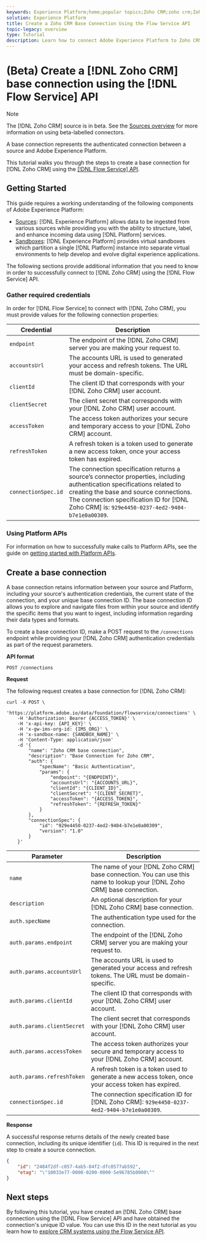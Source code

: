 ```yaml
---
keywords: Experience Platform;home;popular topics;Zoho CRM;zoho crm;Zoho;zoho
solution: Experience Platform
title: Create a Zoho CRM Base Connection Using the Flow Service API
topic-legacy: overview
type: Tutorial
description: Learn how to connect Adobe Experience Platform to Zoho CRM using the Flow Service API.
---
```

# (Beta) Create a [!DNL Zoho CRM] base connection using the [!DNL Flow Service] API

>[!NOTE]
>
>The [!DNL Zoho CRM] source is in beta. See the [Sources overview](../../../../home.md#terms-and-conditions) for more information on using beta-labelled connectors.

A base connection represents the authenticated connection between a source and Adobe Experience Platform.

This tutorial walks you through the steps to create a base connection for [!DNL Zoho CRM] using the [[!DNL Flow Service] API](https://www.adobe.io/experience-platform-apis/references/flow-service/).

## Getting Started

This guide requires a working understanding of the following components of Adobe Experience Platform:

* [Sources](../../../../home.md): [!DNL Experience Platform] allows data to be ingested from various sources while providing you with the ability to structure, label, and enhance incoming data using [!DNL Platform] services.
* [Sandboxes](../../../../../sandboxes/home.md): [!DNL Experience Platform] provides virtual sandboxes which partition a single [!DNL Platform] instance into separate virtual environments to help develop and evolve digital experience applications.

The following sections provide additional information that you need to know in order to successfully connect to [!DNL Zoho CRM] using the [!DNL Flow Service] API.

### Gather required credentials

In order for [!DNL Flow Service] to connect with [!DNL Zoho CRM], you must provide values for the following connection properties:

| Credential | Description |
| --- | --- |
| `endpoint` | The endpoint of the [!DNL Zoho CRM] server you are making your request to. |
| `accountsUrl` | The accounts URL is used to generated your access and refresh tokens. The URL must be domain-specific. |
| `clientId` | The client ID that corresponds with your [!DNL Zoho CRM] user account. |
| `clientSecret` | The client secret that corresponds with your [!DNL Zoho CRM] user account. |
| `accessToken` | The access token authorizes your secure and temporary access to your [!DNL Zoho CRM] account. |
| `refreshToken` | A refresh token is a token used to generate a new access token, once your access token has expired. |
| `connectionSpec.id` | The connection specification returns a source’s connector properties, including authentication specifications related to creating the base and source connections. The connection specification ID for [!DNL Zoho CRM] is: `929e4450-0237-4ed2-9404-b7e1e0a00309`. |


### Using Platform APIs

For information on how to successfully make calls to Platform APIs, see the guide on [getting started with Platform APIs](../../../../../landing/api-guide.md).

## Create a base connection

A base connection retains information between your source and Platform, including your source's authentication credentials, the current state of the connection, and your unique base connection ID. The base connection ID allows you to explore and navigate files from within your source and identify the specific items that you want to ingest, including information regarding their data types and formats.

To create a base connection ID, make a POST request to the `/connections` endpoint while providing your [!DNL Zoho CRM] authentication credentials as part of the request parameters.

**API format**

```https
POST /connections
```

**Request**

The following request creates a base connection for [!DNL Zoho CRM]:

```shell
curl -X POST \
    'https://platform.adobe.io/data/foundation/flowservice/connections' \
    -H 'Authorization: Bearer {ACCESS_TOKEN}' \
    -H 'x-api-key: {API_KEY}' \
    -H 'x-gw-ims-org-id: {IMS_ORG}' \
    -H 'x-sandbox-name: {SANDBOX_NAME}' \
    -H 'Content-Type: application/json'
    -d '{
        "name": "Zoho CRM base connection",
        "description": "Base Connection for Zoho CRM",
        "auth": {
            "specName": "Basic Authentication",
            "params": {
                "endpoint": "{ENDPOINT}",
                "accountsUrl": "{ACCOUNTS_URL}",
                "clientId": "{CLIENT_ID}",
                "clientSecret": "{CLIENT_SECRET}",
                "accessToken": "{ACCESS_TOKEN}",
                "refreshToken": "{REFRESH_TOKEN}"
            }
        },
        "connectionSpec": {
            "id": "929e4450-0237-4ed2-9404-b7e1e0a00309",
            "version": "1.0"
        }
    }'
```

| Parameter | Description |
| --- | --- |
| `name` | The name of your [!DNL Zoho CRM] base connection. You can use this name to lookup your [!DNL Zoho CRM] base connection. |
| `description` | An optional description for your [!DNL Zoho CRM] base connection. |
| `auth.specName` | The authentication type used for the connection. |
| `auth.params.endpoint` | The endpoint of the [!DNL Zoho CRM] server you are making your request to. |
| `auth.params.accountsUrl` | The accounts URL is used to generated your access and refresh tokens. The URL must be domain-specific. |
| `auth.params.clientId` | The client ID that corresponds with your [!DNL Zoho CRM] user account. |
| `auth.params.clientSecret` | The client secret that corresponds with your [!DNL Zoho CRM] user account. |
| `auth.params.accessToken` |  The access token authorizes your secure and temporary access to your [!DNL Zoho CRM] account. |
| `auth.params.refreshToken` | A refresh token is a token used to generate a new access token, once your access token has expired. |
| `connectionSpec.id` | The connection specification ID for [!DNL Zoho CRM]: `929e4450-0237-4ed2-9404-b7e1e0a00309`. |

**Response**

A successful response returns details of the newly created base connection, including its unique identifier (`id`). This ID is required in the next step to create a source connection.

```json
{
    "id": "2484f2df-c057-4ab5-84f2-dfc0577ab592",
    "etag": "\"10033e77-0000-0200-0000-5e96785b0000\""
}
```

## Next steps

By following this tutorial, you have created an [!DNL Zoho CRM] base connection using the [!DNL Flow Service] API and have obtained the connection's unique ID value. You can use this ID in the next tutorial as you learn how to [explore CRM systems using the Flow Service API](../../explore/crm.md).
